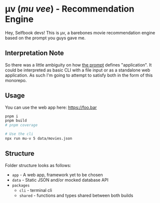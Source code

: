 # µv (*mu vee*) - Recommendation Engine

Hey, Selfbook devs! This is µv, a barebones movie recommendation engine based on the prompt you guys gave me.

## Interpretation Note

So there was a little ambiguity on how [the prompt](./PROMPT) defines "application". It could be interpreted as basic CLI with a file input or as a standalone web application. As such I'm going to attempt to satisfy both in the form of this monorepo.

## Usage

You can use the web app here: https://foo.bar

```sh
pnpm i
pnpm build
# pnpm coverage

# Use the cli
npx run mu-v 5 data/movies.json
```

## Structure

Folder structure looks as follows:

- `app` - A web app, framework yet to be chosen
- `data` - Static JSON and/or mocked database API
- `packages`
  - `cli` - terminal cli
  - `shared` - functions and types shared between both builds